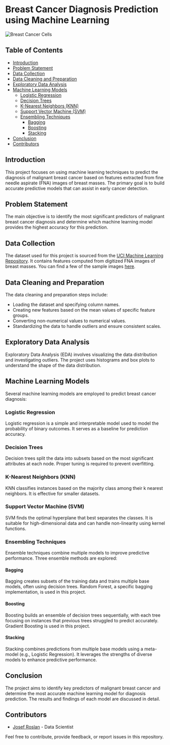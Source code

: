 # Breast Cancer Diagnosis Prediction using Machine Learning

![Breast Cancer Cells](https://cdn.example.com/breast_cancer_cells.jpg)

## Table of Contents
- [Introduction](#introduction)
- [Problem Statement](#problem-statement)
- [Data Collection](#data-collection)
- [Data Cleaning and Preparation](#data-cleaning-and-preparation)
- [Exploratory Data Analysis](#exploratory-data-analysis)
- [Machine Learning Models](#machine-learning-models)
  - [Logistic Regression](#logistic-regression)
  - [Decision Trees](#decision-trees)
  - [K-Nearest Neighbors (KNN)](#k-nearest-neighbors-knn)
  - [Support Vector Machine (SVM)](#support-vector-machine-svm)
  - [Ensembling Techniques](#ensembling-techniques)
    - [Bagging](#bagging)
    - [Boosting](#boosting)
    - [Stacking](#stacking)
- [Conclusion](#conclusion)
- [Contributors](#contributors)

## Introduction

This project focuses on using machine learning techniques to predict the diagnosis of malignant breast cancer based on features extracted from fine needle aspirate (FNA) images of breast masses. The primary goal is to build accurate predictive models that can assist in early cancer detection.

## Problem Statement

The main objective is to identify the most significant predictors of malignant breast cancer diagnosis and determine which machine learning model provides the highest accuracy for this prediction.

## Data Collection

The dataset used for this project is sourced from the [UCI Machine Learning Repository](https://archive.ics.uci.edu/dataset/17/breast+cancer+wisconsin+diagnostic). It contains features computed from digitized FNA images of breast masses. You can find a few of the sample images [here](http://www.cs.wisc.edu/~street/images/).

## Data Cleaning and Preparation

The data cleaning and preparation steps include:

- Loading the dataset and specifying column names.
- Creating new features based on the mean values of specific feature groups.
- Converting non-numerical values to numerical values.
- Standardizing the data to handle outliers and ensure consistent scales.

## Exploratory Data Analysis

Exploratory Data Analysis (EDA) involves visualizing the data distribution and investigating outliers. The project uses histograms and box plots to understand the shape of the data distribution.

## Machine Learning Models

Several machine learning models are employed to predict breast cancer diagnosis:

### Logistic Regression

Logistic regression is a simple and interpretable model used to model the probability of binary outcomes. It serves as a baseline for prediction accuracy.

### Decision Trees

Decision trees split the data into subsets based on the most significant attributes at each node. Proper tuning is required to prevent overfitting.

### K-Nearest Neighbors (KNN)

KNN classifies instances based on the majority class among their k nearest neighbors. It is effective for smaller datasets.

### Support Vector Machine (SVM)

SVM finds the optimal hyperplane that best separates the classes. It is suitable for high-dimensional data and can handle non-linearity using kernel functions.

### Ensembling Techniques

Ensemble techniques combine multiple models to improve predictive performance. Three ensemble methods are explored:

#### Bagging

Bagging creates subsets of the training data and trains multiple base models, often using decision trees. Random Forest, a specific bagging implementation, is used in this project.

#### Boosting

Boosting builds an ensemble of decision trees sequentially, with each tree focusing on instances that previous trees struggled to predict accurately. Gradient Boosting is used in this project.

#### Stacking

Stacking combines predictions from multiple base models using a meta-model (e.g., Logistic Regression). It leverages the strengths of diverse models to enhance predictive performance.

## Conclusion

The project aims to identify key predictors of malignant breast cancer and determine the most accurate machine learning model for diagnosis prediction. The results and findings of each model are discussed in detail.

## Contributors

- [Josef Roslan](https://github.com/josefroslan) - Data Scientist

Feel free to contribute, provide feedback, or report issues in this repository.
